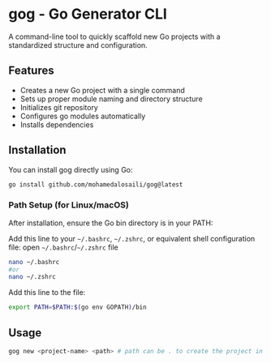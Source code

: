 # gog - Go Generator CLI

A command-line tool to quickly scaffold new Go projects with a standardized structure and configuration.

## Features

- Creates a new Go project with a single command
- Sets up proper module naming and directory structure 
- Initializes git repository
- Configures go modules automatically
- Installs dependencies

## Installation

You can install gog directly using Go:

```bash
go install github.com/mohamedalosaili/gog@latest
```

### Path Setup (for Linux/macOS)

After installation, ensure the Go bin directory is in your PATH:

Add this line to your `~/.bashrc`, `~/.zshrc`, or equivalent shell configuration file:
open `~/.bashrc`/`~/.zshrc` file
```bash
nano ~/.bashrc
#or
nano ~/.zshrc
```

Add this line to the file:

```bash
export PATH=$PATH:$(go env GOPATH)/bin
```

## Usage

```bash
gog new <project-name> <path> # path can be . to create the project in the current directory
```





